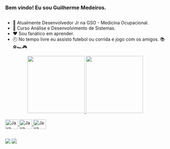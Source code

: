 ### Bem vindo! Eu sou Guilherme Medeiros. 

##


- 🔭 Atualmente Desenvolvedor Jr na GSO - Medicina Ocupacional.
- 🌱 Curso Análise e Desenvolvimento de Sistemas.
- ❤ Sou fanático em aprender.
- 🕘 No tempo livre eu assisto futebol ou corrida e jogo com os amigos. 📚⚽🏎🎮

<div align="center">
  <a href="https://github.com/GuilhermeGardesh">
  <img height="180em" src="https://github-readme-stats.vercel.app/api?username=GuilhermeGardesh&show_icons=true&theme=dracula&include_all_commits=true&count_private=true"/>
  <img height="180em" src="https://github-readme-stats.vercel.app/api/top-langs/?username=GuilhermeGardesh&layout=compact&langs_count=7&theme=dracula"/>
</div>


<div style="display: inline_block"><br>

  <img align="center" alt="Java" height="30" width="40" src="https://cdn.jsdelivr.net/gh/devicons/devicon/icons/javascript/javascript-original.svg" />
  <img align="center" alt="Java" height="30" width="40" src="https://cdn.jsdelivr.net/gh/devicons/devicon/icons/html5/html5-original.svg" />
  <img align="center" alt="Java" height="30" width="40" src="https://cdn.jsdelivr.net/gh/devicons/devicon/icons/css3/css3-original.svg" />
  
</div>

##

<div> 
  <a href = "mailto:guil33310@gmail.com"><img src="https://img.shields.io/badge/Gmail-D14836?style=for-the-badge&logo=gmail&logoColor=white" target="_blank"></a>
  <a href="https://www.linkedin.com/in/guilherme-de-s-medeiros/" target="_blank"><img src="https://img.shields.io/badge/-LinkedIn-%230077B5?style=for-the-badge&logo=linkedin&logoColor=white" target="_blank"></a> 
</div>

